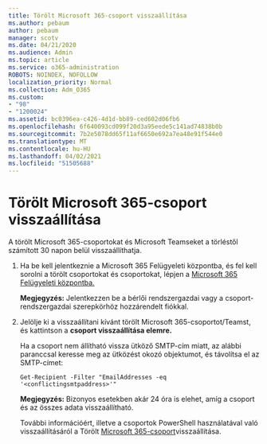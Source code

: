 ```yaml
---
title: Törölt Microsoft 365-csoport visszaállítása
ms.author: pebaum
author: pebaum
manager: scotv
ms.date: 04/21/2020
ms.audience: Admin
ms.topic: article
ms.service: o365-administration
ROBOTS: NOINDEX, NOFOLLOW
localization_priority: Normal
ms.collection: Adm_O365
ms.custom:
- "98"
- "1200024"
ms.assetid: bc0396ea-c426-4d1d-bb89-ced602d06fb6
ms.openlocfilehash: 6f640093cd099f20d3a95eede5c141ad74838b0b
ms.sourcegitcommit: 7b2e5078dd65f11af6650e692a7ea48e91f544e0
ms.translationtype: MT
ms.contentlocale: hu-HU
ms.lasthandoff: 04/02/2021
ms.locfileid: "51505688"
---
```

# <a name="restore-a-deleted-microsoft-365-group"></a>Törölt Microsoft 365-csoport visszaállítása

A törölt Microsoft 365-csoportokat és Microsoft Teamseket a törléstől számított 30 napon belül visszaállíthatja.

1. Ha be kell jelentkeznie a Microsoft 365 Felügyeleti központba, és fel kell sorolni a törölt csoportokat és csoportokat, lépjen a [Microsoft 365 Felügyeleti központba.](https://aka.ms/RestoreDeletedGroup)

    **Megjegyzés:** Jelentkezzen be a bérlői rendszergazdai vagy a csoport-rendszergazdai szerepkörhöz hozzárendelt fiókkal.

1. Jelölje ki a visszaállítani kívánt törölt Microsoft 365-csoportot/Teamst, és kattintson a **csoport visszaállítása elemre.**

    Ha a csoport nem állítható vissza ütköző SMTP-cím miatt, az alábbi paranccsal keresse meg az ütközést okozó objektumot, és távolítsa el az SMTP-címet:

    `Get-Recipient -Filter "EmailAddresses -eq '<conflictingsmtpaddress>'"`

    **Megjegyzés:** Bizonyos esetekben akár 24 óra is elehet, amíg a csoport és az összes adata visszaállítható.

    További információért, illetve a csoportok PowerShell használatával való visszaállításáról a Törölt [Microsoft 365-csoport](https://go.microsoft.com/fwlink/?linkid=867802)visszaállítása.